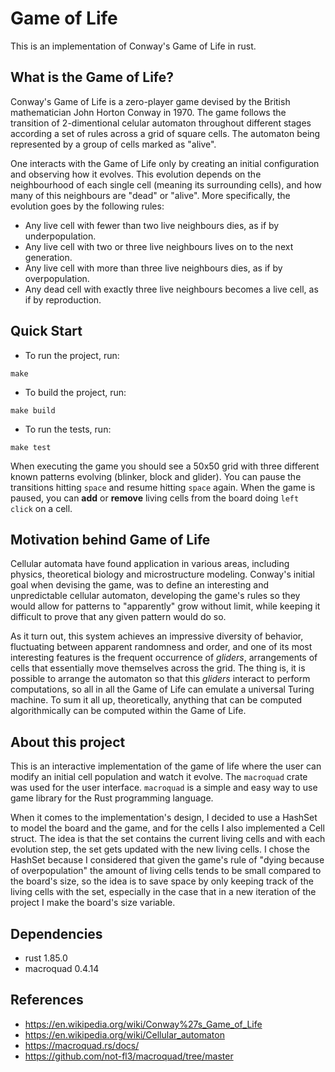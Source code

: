 # Game of Life
This is an implementation of Conway's Game of Life in rust. 

## What is the Game of Life?
Conway's Game of Life is a zero-player game devised by the British mathematician John Horton Conway in 1970. The game follows the transition of 2-dimentional celular automaton throughout different stages according a set of rules across a grid of square cells. The automaton being represented by a group of cells marked as "alive". 

One interacts with the Game of Life only by creating an initial configuration and observing how it evolves. This evolution depends on the neighbourhood of each single cell (meaning its surrounding cells), and how many of this neighbours are "dead" or "alive". More specifically, the evolution goes by the following rules:
- Any live cell with fewer than two live neighbours dies, as if by underpopulation.
- Any live cell with two or three live neighbours lives on to the next generation.
- Any live cell with more than three live neighbours dies, as if by overpopulation.
- Any dead cell with exactly three live neighbours becomes a live cell, as if by reproduction.

## Quick Start

- To run the project, run:
```
make
```
- To build the project, run:
```
make build
```
- To run the tests, run:
```
make test
```

When executing the game you should see a 50x50 grid with three different known patterns evolving (blinker, block and glider). You can pause the transitions hitting ```space``` and resume hitting ```space``` again. When the game is paused, you can **add** or **remove** living cells from the board doing ```left click``` on a cell.

## Motivation behind Game of Life
Cellular automata have found application in various areas, including physics, theoretical biology and microstructure modeling. Conway's initial goal when devising the game, was to define an interesting and unpredictable cellular automaton, developing the game's rules so they would allow for patterns to "apparently" grow without limit, while keeping it difficult to prove that any given pattern would do so. 

As it turn out, this system achieves an impressive diversity of behavior, fluctuating between apparent randomness and order, and one of its most interesting features is the frequent occurrence of _gliders_, arrangements of cells that essentially move themselves across the grid. The thing is, it is possible to arrange the automaton so that this _gliders_ interact to perform computations, so all in all the Game of Life can emulate a universal Turing machine. To sum it all up, theoretically, anything that can be computed algorithmically can be computed within the Game of Life.

## About this project
This is an interactive implementation of the game of life where the user can modify an initial cell population and watch it evolve. The ```macroquad``` crate was used for the user interface. ```macroquad``` is a simple and easy way to use game library for the Rust programming language.

When it comes to the implementation's design, I decided to use a HashSet to model the board and the game, and for the cells I also implemented a Cell struct. The idea is that the set contains the current living cells and with each evolution step, the set gets updated with the new living cells. I chose the HashSet because I considered that given the game's rule of "dying because of overpopulation" the amount of living cells tends to be small compared to the board's size, so the idea is to save space by only keeping track of the living cells with the set, especially in the case that in a new iteration of the project I make the board's size variable.

## Dependencies
- rust 1.85.0
- macroquad 0.4.14

## References
- https://en.wikipedia.org/wiki/Conway%27s_Game_of_Life
- https://en.wikipedia.org/wiki/Cellular_automaton
- https://macroquad.rs/docs/
- https://github.com/not-fl3/macroquad/tree/master
